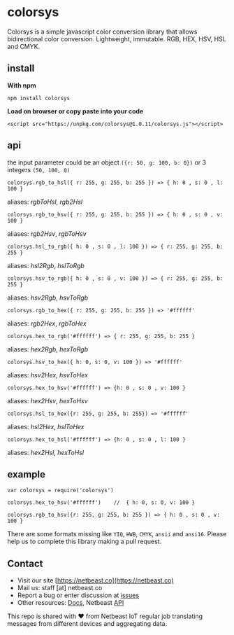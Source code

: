 # colorsys

Colorsys is a simple javascript color conversion library that allows bidirectional color conversion.
Lightweight, immutable. RGB, HEX, HSV, HSL and CMYK.

## install

**With npm**
```
npm install colorsys
```

**Load on browser or copy paste into your code**
```
<script src="https://unpkg.com/colorsys@1.0.11/colorsys.js"></script>
```

## api
the input parameter could be an object `({r: 50, g: 100, b: 0})` or 3 integers `(50, 100, 0)`

```
colorsys.rgb_to_hsl({ r: 255, g: 255, b: 255 }) => { h: 0 , s: 0 , l: 100 }
```

aliases: _rgbToHsl_, _rgb2Hsl_

```
colorsys.rgb_to_hsv({ r: 255, g: 255, b: 255 }) => { h: 0 , s: 0 , v: 100 }
```

aliases: _rgb2Hsv_, _rgbToHsv_

```
colorsys.hsl_to_rgb({ h: 0 , s: 0 , l: 100 }) => { r: 255, g: 255, b: 255 }
```

aliases: _hsl2Rgb_, _hslToRgb_

```
colorsys.hsv_to_rgb({ h: 0 , s: 0 , v: 100 }) => { r: 255, g: 255, b: 255 }
```

aliases: _hsv2Rgb_, _hsvToRgb_

```
colorsys.rgb_to_hex({ r: 255, g: 255, b: 255 }) => '#ffffff'
```

aliases: _rgb2Hex_, _rgbToHex_

```
colorsys.hex_to_rgb('#ffffff') => { r: 255, g: 255, b: 255 }
```

aliases: _hex2Rgb_, _hexToRgb_

```
colorsys.hsv_to_hex({ h: 0, s: 0, v: 100 }) => '#ffffff'
```

aliases: _hsv2Hex_, _hsvToHex_

```
colorsys.hex_to_hsv('#ffffff') => {h: 0 , s: 0 , v: 100 }
```

aliases: _hex2Hsv_, _hexToHsv_

```
colorsys.hsl_to_hex({r: 255, g: 255, b: 255}) => '#ffffff'
```

aliases: _hsl2Hex_, _hslToHex_

```
colorsys.hex_to_hsl('#ffffff') => {h: 0 , s: 0 , l: 100 }
```

aliases: _hex2Hsl_, _hexToHsl_

## example
```
var colorsys = require('colorsys')

colorsys.hex_to_hsv('#ffffff')    //  { h: 0, s: 0, v: 100 }

colorsys.rgb_to_hsv({r: 255, g: 255, b: 255 }) => { h: 0 , s: 0 , v: 100 }
```

There are some formats missing like `YIQ`, `HWB`, `CMYK`, `ansii` and `ansi16`. Please help us to complete this library making a pull request. 

## Contact
* Visit our site [https://netbeast.co](https://netbeast.co)
* Mail us: staff [at] netbeast.co
* Report a bug or enter discussion at [issues](https://github.com/netbeast/colorsys/issues)
* Other resources: [Docs](https://github.com/netbeast/docs/wiki), Netbeast [API](https://github.com/netbeast/API)

This repo is shared with :heart: from Netbeast IoT regular job translating
messages from different devices and aggregating data.
